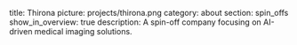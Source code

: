 title: Thirona
picture: projects/thirona.png
category: about
section: spin_offs
show_in_overview: true
description: A spin-off company focusing on AI-driven medical imaging solutions.
